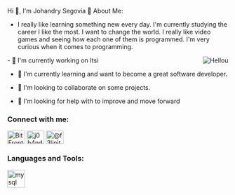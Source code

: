  Hi 👋, I'm Johandry Segovia
 💫 About Me:
 - I really like learning something new every day. I'm currently studying the career I like the most. I want to change the world. I really like video games and seeing how each one of them is programmed. I'm very curious when it comes to programming.
<img src = 'https://i.pinimg.com/originals/d0/77/39/d07739951659b0077f303d3f9453463d.gif' alt = 'Hellou' align='right'/>
- 🔭 I'm currently working on Itsi                               

- 🌱 I'm currently learning and want to become a great software developer.

- 👯 I'm looking to collaborate on some projects.

- 🤝 I'm looking for help with to improve and move forward

<h3 align="left">Connect with me:</h3>
<p align="left">
<a href="https://github.com/BitFrontSego" target="blank"><img align="center" src="https://raw.githubusercontent.com/rahuldkjain/github-profile-readme-generator/master/src/images/icons/Social/github.svg" alt="BitFrontSego" height="30" width="40" /></a>
<a href="https://instagram.com/j0h4ndry" target="blank"><img align="center" src="https://raw.githubusercontent.com/rahuldkjain/github-profile-readme-generator/master/src/images/icons/Social/instagram.svg" alt="j0h4ndry" height="30" width="40" /></a>
<a href="https://youtube.com/@f3linito295" target="blank"><img align="center" src="https://raw.githubusercontent.com/rahuldkjain/github-profile-readme-generator/master/src/images/icons/Social/youtube.svg" alt="@f3linito295" height="30" width="40" /></a>
</p>

<h3 align="left">Languages and Tools:</h3>
<p align="left"> <a href="https://developer.mozilla.org/en-US/docs/Web/mysql" target="_blank" rel="noreferrer"> <img src="https://skillicons.dev/icons?i=mysql" alt="mysql" width="40" height="40"/> </a></p>

